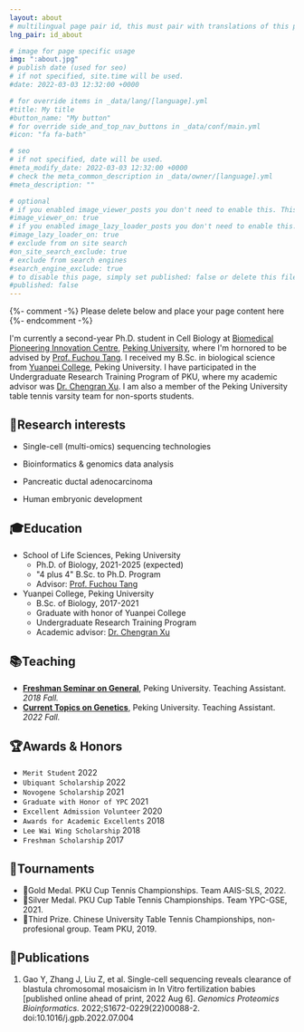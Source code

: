 ```yaml
---
layout: about
# multilingual page pair id, this must pair with translations of this page. (This name must be unique)
lng_pair: id_about

# image for page specific usage
img: ":about.jpg"
# publish date (used for seo)
# if not specified, site.time will be used.
#date: 2022-03-03 12:32:00 +0000

# for override items in _data/lang/[language].yml
#title: My title
#button_name: "My button"
# for override side_and_top_nav_buttons in _data/conf/main.yml
#icon: "fa fa-bath"

# seo
# if not specified, date will be used.
#meta_modify_date: 2022-03-03 12:32:00 +0000
# check the meta_common_description in _data/owner/[language].yml
#meta_description: ""

# optional
# if you enabled image_viewer_posts you don't need to enable this. This is only if image_viewer_posts = false
#image_viewer_on: true
# if you enabled image_lazy_loader_posts you don't need to enable this. This is only if image_lazy_loader_posts = false
#image_lazy_loader_on: true
# exclude from on site search
#on_site_search_exclude: true
# exclude from search engines
#search_engine_exclude: true
# to disable this page, simply set published: false or delete this file
#published: false
---
```


{%- comment -%} Please delete below and place your page content here {%- endcomment -%}

I'm currently a second-year Ph.D. student in Cell Biology at [Biomedical Pioneering Innovation Centre](https://biopic.pku.edu.cn/en/), [Peking University](https://english.pku.edu.cn/), where I'm hornored to be advised by [Prof. Fuchou Tang](https://biopic.pku.edu.cn/en/researchteam/511476.htm). I received my B.Sc. in biological science from [Yuanpei College](https://yuanpei.pku.edu.cn/), Peking University. I have participated in the Undergraduate Research Training Program of PKU, where my academic advisor was [Dr. Chengran Xu](http://www.cls.edu.cn/english/PrincipalInvestigator/pi/index1962.shtml). I am also a member of the Peking University table tennis varsity team for non-sports students.

## 🧬Research interests

- Single-cell (multi-omics) sequencing technologies

- Bioinformatics & genomics data analysis

- Pancreatic ductal adenocarcinoma

- Human embryonic development

## 🎓Education

- School of Life Sciences, Peking University
  - Ph.D. of Biology, 2021-2025 (expected)
  - "4 plus 4" B.Sc. to Ph.D. Program
  - Advisor: [Prof. Fuchou Tang](https://biopic.pku.edu.cn/en/researchteam/511476.htm)
- Yuanpei College, Peking University
  - B.Sc. of Biology, 2017-2021
  - Graduate with honor of Yuanpei College
  - Undergraduate Research Training Program
  - Academic advisor: [Dr. Chengran Xu](http://www.cls.edu.cn/english/PrincipalInvestigator/pi/index1962.shtml)

## 📚Teaching

- **[Freshman Seminar on General](http://www.dean.pku.edu.cn/service/web/courseDetail.php?flag=1&zxjhbh=BZ2223104631815_28304)**, Peking University. Teaching Assistant. *2018 Fall.*
- **[Current Topics on Genetics](http://www.dean.pku.edu.cn/service/web/courseDetail.php?flag=1&zxjhbh=BZ2223101132022_14350)**, Peking University. Teaching Assistant. *2022 Fall.*

## 🏆Awards & Honors

- `Merit Student` 2022
- `Ubiquant Scholarship` 2022
- `Novogene Scholarship` 2021
- `Graduate with Honor of YPC` 2021
- `Excellent Admission Volunteer` 2020
- `Awards for Academic Excellents` 2018
- `Lee Wai Wing Scholarship` 2018
- `Freshman Scholarship` 2017

## 🏓Tournaments

- 🥇Gold Medal. PKU Cup Tennis Championships. Team AAIS-SLS, 2022.
- 🥈Silver Medal. PKU Cup Table Tennis Championships. Team YPC-GSE, 2021.
- 🥉Third Prize. Chinese University Table Tennis Championships, non-profesional group. Team PKU, 2019.


## 📖Publications

1. Gao Y, Zhang J, Liu Z, et al. Single-cell sequencing reveals clearance of blastula chromosomal mosaicism in In Vitro fertilization babies [published online ahead of print, 2022 Aug 6]. *Genomics Proteomics Bioinformatics.* 2022;S1672-0229(22)00088-2. doi:10.1016/j.gpb.2022.07.004